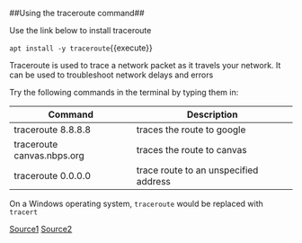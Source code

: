 ##Using the traceroute command##

Use the link below to install traceroute

`apt install -y traceroute`{{execute}}

Traceroute is used to trace a network packet as it travels your network. It can be used to troubleshoot network delays and errors

Try the following commands in the terminal by typing them in:

Command | Description
---------------------|----------------------------------------------------
traceroute 8.8.8.8 | traces the route to google
traceroute canvas.nbps.org | traces the route to canvas
traceroute 0.0.0.0 | trace route to an unspecified address


On a Windows operating system, `traceroute` would be replaced with `tracert`

[Source1](https://www.oreilly.com/library/view/mastering-windows-server/9781789804539/bc2eae11-335a-4603-8959-d044a41bbf13.xhtml)
[Source2](https://www.oreilly.com/library/view/centos-quick-start/9781789344875/a9b91e07-9534-485b-ae15-cd05d35f42a0.xhtml)
